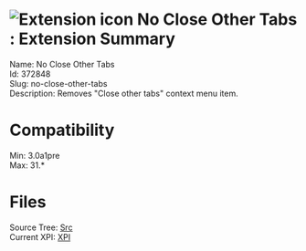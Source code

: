 # ![Extension icon](https://addons.thunderbird.net/static/img/addon-icons/default-64.png) No Close Other Tabs : Extension Summary

Name: No Close Other Tabs  
Id: 372848  
Slug: no-close-other-tabs  
Description: Removes "Close other tabs" context menu item.
  

# Compatibility
Min: 3.0a1pre  
Max: 31.*  

# Files

Source Tree: [Src](C:/Dev/Thunderbird/ThunderKdB/xall/xOther/372848-no-close-other-tabs/src)  
Current XPI: [XPI](C:/Dev/Thunderbird/ThunderKdB/xall/xOther/372848-no-close-other-tabs/xpi)  




